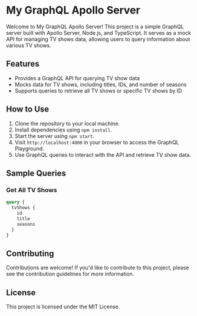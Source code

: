 # My GraphQL Apollo Server

Welcome to My GraphQL Apollo Server! This project is a simple GraphQL server built with Apollo Server, Node.js, and TypeScript. It serves as a mock API for managing TV shows data, allowing users to query information about various TV shows.

## Features

- Provides a GraphQL API for querying TV show data
- Mocks data for TV shows, including titles, IDs, and number of seasons
- Supports queries to retrieve all TV shows or specific TV shows by ID

## How to Use

1. Clone the repository to your local machine.
2. Install dependencies using `npm install`.
3. Start the server using `npm start`.
4. Visit `http://localhost:4000` in your browser to access the GraphQL Playground.
5. Use GraphQL queries to interact with the API and retrieve TV show data.

## Sample Queries

### Get All TV Shows

```graphql
query {
  tvShows {
    id
    title
    seasons
  }
}
```

## Contributing

Contributions are welcome! If you'd like to contribute to this project, please see the contribution guidelines
for more information.

## License

This project is licensed under the MIT License.
